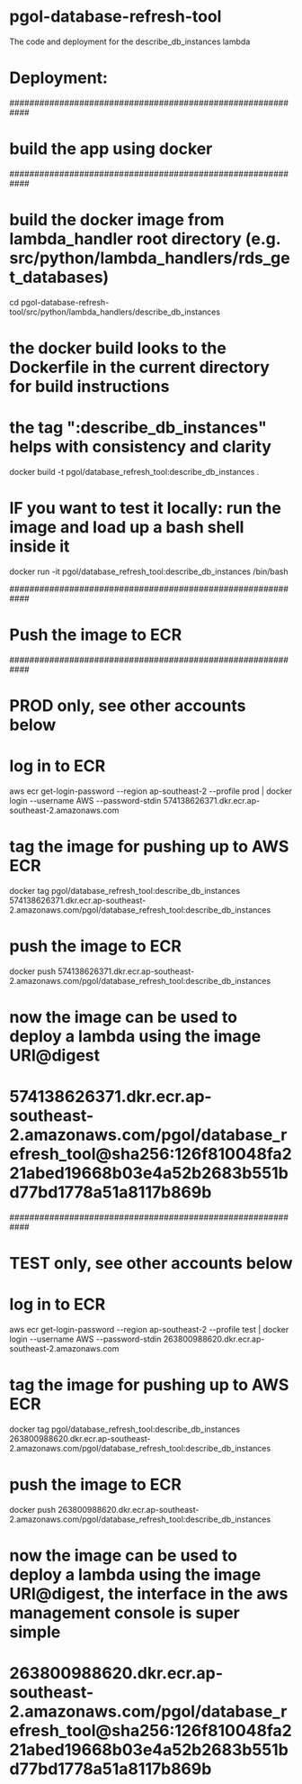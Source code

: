 
# pgol-database-refresh-tool
The code and deployment for the describe_db_instances lambda

# Deployment:

############################################################
# build the app using docker
############################################################
# build the docker image from lambda_handler root directory (e.g. src/python/lambda_handlers/rds_get_databases)
cd pgol-database-refresh-tool/src/python/lambda_handlers/describe_db_instances
# the docker build looks to the Dockerfile in the current directory for build instructions 
# the tag ":describe_db_instances" helps with consistency and clarity 
docker build -t pgol/database_refresh_tool:describe_db_instances .

# IF you want to test it locally: run the image and load up a bash shell inside it
docker run -it pgol/database_refresh_tool:describe_db_instances /bin/bash

############################################################
# Push the image to ECR
############################################################
# PROD only, see other accounts below
# log in to ECR
aws ecr get-login-password --region ap-southeast-2 --profile prod | docker login --username AWS --password-stdin 574138626371.dkr.ecr.ap-southeast-2.amazonaws.com

# tag the image for pushing up to AWS ECR
docker tag pgol/database_refresh_tool:describe_db_instances 574138626371.dkr.ecr.ap-southeast-2.amazonaws.com/pgol/database_refresh_tool:describe_db_instances

# push the image to ECR
docker push 574138626371.dkr.ecr.ap-southeast-2.amazonaws.com/pgol/database_refresh_tool:describe_db_instances

# now the image can be used to deploy a lambda using the image URI@digest
# 574138626371.dkr.ecr.ap-southeast-2.amazonaws.com/pgol/database_refresh_tool@sha256:126f810048fa221abed19668b03e4a52b2683b551bd77bd1778a51a8117b869b

############################################################
# TEST only, see other accounts below

# log in to ECR
aws ecr get-login-password --region ap-southeast-2 --profile test | docker login --username AWS --password-stdin 263800988620.dkr.ecr.ap-southeast-2.amazonaws.com

# tag the image for pushing up to AWS ECR
docker tag pgol/database_refresh_tool:describe_db_instances 263800988620.dkr.ecr.ap-southeast-2.amazonaws.com/pgol/database_refresh_tool:describe_db_instances

# push the image to ECR
docker push 263800988620.dkr.ecr.ap-southeast-2.amazonaws.com/pgol/database_refresh_tool:describe_db_instances

# now the image can be used to deploy a lambda using the image URI@digest, the interface in the aws management console is super simple
# 263800988620.dkr.ecr.ap-southeast-2.amazonaws.com/pgol/database_refresh_tool@sha256:126f810048fa221abed19668b03e4a52b2683b551bd77bd1778a51a8117b869b
